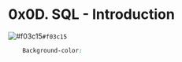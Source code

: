 # 0x0D. SQL - Introduction
![#f03c15](https://pngimg.com/uploads/mysql/mysql_PNG28.png)`#f03c15`
```css
    Background-color:
```
